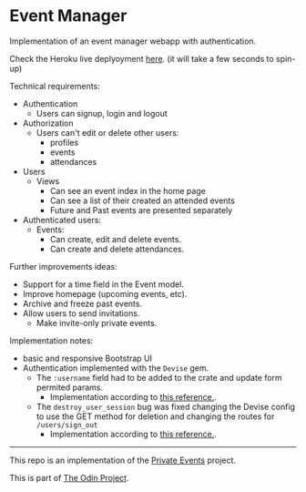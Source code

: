 # Event Manager

Implementation of an event manager webapp with authentication.

Check the Heroku live deplyoyment [here](https://pure-forest-02374.herokuapp.com/). (it will take a few seconds to spin-up)

Technical requirements:
- Authentication
  - Users can signup, login and logout
- Authorization
  - Users can't edit or delete other users:
    - profiles
    - events
    - attendances
- Users
  - Views
    - Can see an event index in the home page
    - Can see a list of their created an attended events
    - Future and Past events are presented separately
- Authenticated users:
  - Events:
    - Can create, edit and delete events.
    - Can create and delete attendances.

Further improvements ideas:
  - Support for a time field in the Event model.
  - Improve homepage (upcoming events, etc).
  - Archive and freeze past events.
  - Allow users to send invitations.
    - Make invite-only private events.

Implementation notes:
- basic and responsive Bootstrap UI
- Authentication implemented with the ```Devise``` gem.
  - The ```:username``` field had to be added to the crate and update form permited params.
    - Implementation according to [this reference.](https://dev.to/casseylottman/adding-a-field-to-your-sign-up-form-with-devise-10i1).
  - The ```destroy_user_session``` bug was fixed changing the Devise config to use the GET method for deletion and changing the routes for ```/users/sign_out```
    - Implementation according to [this reference.](https://github.com/heartcombo/devise/issues/4486#issuecomment-982626391).

---

This repo is an implementation of the [Private Events](https://www.theodinproject.com/lessons/ruby-on-rails-private-events) project.

This is part of [The Odin Project](https://www.theodinproject.com/).
